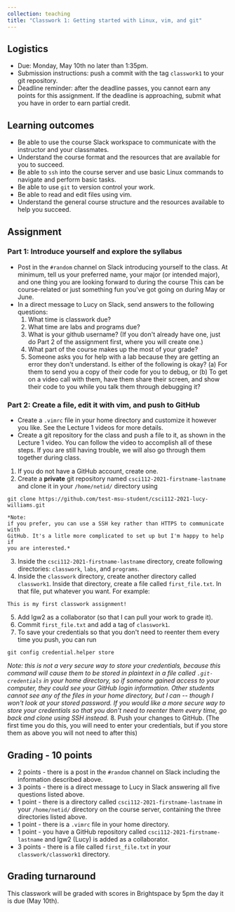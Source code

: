 ```yaml
---
collection: teaching
title: "Classwork 1: Getting started with Linux, vim, and git"
---
```


## Logistics
* Due: Monday, May 10th no later than 1:35pm.
* Submission instructions: push a commit with the tag `classwork1` to your git
	repository.
* Deadline reminder: after the deadline passes, you cannot earn any points for
	this assignment. If the deadline is approaching, submit what you have in
	order to earn partial credit.

## Learning outcomes
* Be able to use the course Slack workspace to communicate with the instructor
	and your classmates.
* Understand the course format and the resources that are available for you to
	succeed.
* Be able to `ssh` into the course server and use basic Linux commands to
	navigate and perform basic tasks.
* Be able to use `git` to version control your work.
* Be able to read and edit files using vim.
* Understand the general course structure and the resources available to help
	you succeed.

## Assignment

### Part 1: Introduce yourself and explore the syllabus
* Post in the `#random` channel on Slack introducing yourself to the class. At
minimum, tell us your preferred name, your major (or intended major), and one
thing you are looking forward to during the course This can be course-related or
just something fun you've got going on during May or June.
* In a direct message to Lucy on Slack, send answers to the following
	questions:
	1. What time is classwork due?
	2. What time are labs and programs due?
	3. What is your github username? (If you don't already have one, just do Part 2 of
	   the assignment first, where you will create one.)
	4. What part of the course makes up the most of your grade?
	5. Someone asks you for help with a lab because they are getting an error they don't understand.
	Is either of the following is okay?
	   (a) For them to send you a copy of their code for you to debug, or (b)
	   To get on a video call with them, have them share their screen, and show
	   their code to you while you talk them through debugging it?

### Part 2: Create a file, edit it with vim, and push to GitHub
* Create a `.vimrc` file in your home directory and customize it however you
	like. See the Lecture 1 videos for more details.
* Create a git repository for the class and push a file to it, as shown in the
	Lecture 1 video. You can follow the video to accomplish all of these steps.
	If you are still having trouble, we will also go through them together
	during class.
1. If you do not have a GitHub account, create one.
2. Create a **private** git repository named `csci112-2021-firstname-lastname` and clone it
	in your `/home/netid/` directory using
```
git clone https://github.com/test-msu-student/csci112-2021-lucy-williams.git
```
	*Note:
	if you prefer, you can use a SSH key rather than HTTPS to communicate with
	GitHub. It's a litle more complicated to set up but I'm happy to help if
	you are interested.*
3. Inside the `csci112-2021-firstname-lastname` directory, create
	following directories: `classwork`, `labs`, and `programs`.
4. Inside the `classwork` directory, create another directory called
	`classwork1`. Inside that directory, create a file called `first_file.txt`.
	In that file, put whatever you want. For example:
```
This is my first classwork assignment!
```
5. Add lgw2 as a collaborator (so that I can pull your work to grade it).
6. Commit `first_file.txt` and add a tag of `classwork1`.
7. To save your credentials so that you don't need to reenter them every time
   you push, you can run
```
git config credential.helper store
```
*Note: this is not a very secure way to store your credentials, because
this command will cause them to be stored in plaintext in a file called
`.git-credentials` in your home directory, so if someone gained access to your
computer, they could see your GitHub login information. Other students cannot
see any of the files in your home directory, but I can -- though I won't look
at your stored password. If you would like a more secure way to store your
credentials so that you don't need to reenter them every time, go back and
clone using SSH instead.*
8. Push your changes to GitHub. (The first time you do this, you will need to
   enter your credentials, but if you store them as above you will not need to
   after this)

## Grading - 10 points
* 2 points - there is a post in the `#random` channel on Slack including the
	information described above.
* 3 points - there is a direct message to Lucy in Slack answering all five
	questions listed above.
* 1 point - there is a directory called `csci112-2021-firstname-lastname` in
	your `/home/netid/` directory on the course server, containing the three
	directories listed above.
* 1 point - there is a `.vimrc` file in your home directory.
* 1 point - you have a GitHub repository called
	`csci112-2021-firstname-lastname` and lgw2 (Lucy) is added as a
	collaborator.
* 3 points - there is a file called `first_file.txt` in your
	`classwork/classwork1` directory.

## Grading turnaround
This classwork will be graded with scores in Brightspace by 5pm the day it is
due (May 10th).
